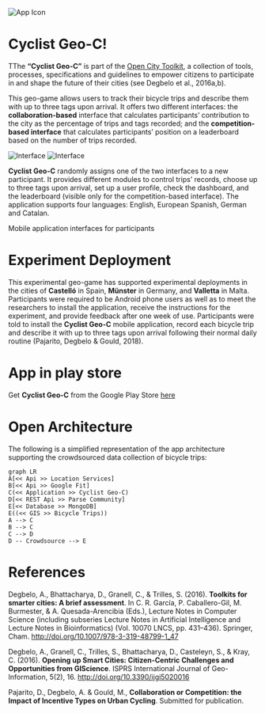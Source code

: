 ![App Icon](https://github.com/diegopajarito/Mag-ike/blob/master/app/src/main/res/mipmap-hdpi/ic_launcher.png)
# Cyclist Geo-C! 

TThe **“Cyclist Geo-C”**  is part of the [Open City Toolkit](http://geo-c.eu/opencitytoolkit), a collection of tools, processes, specifications and guidelines to empower citizens to participate in and shape the future of their cities (see Degbelo et al., 2016a,b).

This geo-game allows users to track their bicycle trips and describe them with up to three tags upon arrival. It offers two different interfaces: the **collaboration-based** interface that calculates participants’ contribution to the city as the percentage of trips and tags recorded; and the **competition-based interface** that calculates participants’ position on a leaderboard based on the number of trips recorded.  


![Interface](https://lh3.googleusercontent.com/oPgE4m5HaXLDTVcXWhfuiLtUx_Gx6inAP6mA-BI2nGYisk7ayjQS7QY61LoE_U9_cCPj=w1366-h684-rw) ![Interface](https://lh3.googleusercontent.com/29DSlHsMj1Q2nHHK0y9MH1E6_X7G7jeoMqVYl6rZD1yH6c_B7lh1GpVCRQXW91_CHVY=w1366-h684-rw)

**Cyclist Geo-C** randomly assigns one of the two interfaces to a new participant. It provides different modules to control trips’ records, choose up to three tags upon arrival, set up a user profile, check the dashboard, and the leaderboard (visible only for the competition-based interface). The application supports four languages: English, European Spanish, German and Catalan.


Mobile application interfaces for participants

# Experiment Deployment

This experimental geo-game has supported experimental deployments in the cities of **Castelló** in Spain, **Münster** in Germany, and **Valletta** in Malta. Participants were required to be Android phone users as well as to meet the researchers to install the application, receive the instructions for the experiment, and provide feedback after one week of use. Participants were told to install the **Cyclist Geo-C** mobile application, record each bicycle trip and describe it with up to three tags upon arrival following their normal daily routine (Pajarito, Degbelo & Gould, 2018).

# App in play store

Get **Cyclist Geo-C** from the Google Play Store [here](https://play.google.com/store/apps/details?id=geoc.uji.esr7.mag_ike)

# Open Architecture

The following is a simplified representation of the app architecture supporting the crowdsourced data collection of bicycle trips:

```mermaid
graph LR
A[<< Api >> Location Services] 
B[<< Api >> Google Fit]
C(<< Application >> Cyclist Geo-C)
D[<< REST Api >> Parse Community]
E[<< Database >> MongoDB]
E((<< GIS >> Bicycle Trips))
A --> C
B --> C
C --> D
D -- Crowdsource --> E
```

# References

Degbelo, A., Bhattacharya, D., Granell, C., & Trilles, S. (2016). **Toolkits for smarter cities: A brief assessment**. In C. R. García, P. Caballero-Gil, M. Burmester, & A. Quesada-Arencibia (Eds.), Lecture Notes in Computer Science (including subseries Lecture Notes in Artificial Intelligence and Lecture Notes in Bioinformatics) (Vol. 10070 LNCS, pp. 431–436). Springer, Cham. http://doi.org/10.1007/978-3-319-48799-1_47

Degbelo, A., Granell, C., Trilles, S., Bhattacharya, D., Casteleyn, S., & Kray, C. (2016). **Opening up Smart Cities: Citizen-Centric Challenges and Opportunities from GIScience**. ISPRS International Journal of Geo-Information, 5(2), 16. http://doi.org/10.3390/ijgi5020016

Pajarito, D., Degbelo, A. & Gould, M., **Collaboration or Competition: the Impact of Incentive Types on Urban Cycling**. Submitted for publication.
